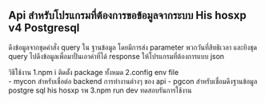 ## Api สำหรับโปรแกรมที่ต้องการขอข้อมูลจากระบบ His hosxp v4 Postgresql 

   ดึงข้อมูลจากชุดคำสั่ง query ใน ฐานข้อมูล โดยมีการส่ง parameter พวกวันที่สิทธิเวลา และยิงชุด query ไปดึงข้อมูลเพื่อมาปั่นเอาค่าที่ได้ response ให้โปรแกรมที่ต้องการแบบ json


วิธีใช้งาน 
1.npm i ติดตั้ง package ทั้งหมด
2.config env file  
    - mycon สำหรับเชื่อต่อ backend การทำงานต่างๆ ของ api
    - pgcon สำหรับเชื่อมดึงฐานข้อมูล postgre sql his  hosxp รพ
3.npm run dev ทดสอบรันการใช้งาน